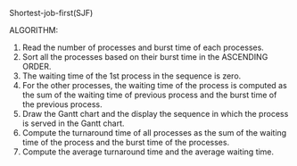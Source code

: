 Shortest-job-first(SJF)

ALGORITHM:
1.	Read the number of processes and burst time of each processes.
2.	Sort all the processes based on their burst time in the ASCENDING ORDER.
3.	The waiting time of the 1st process in the sequence is zero.
4.	For the other processes, the waiting time of the process is computed as the sum of the waiting time of previous process and the burst time of the previous process.
5.	Draw the Gantt chart and the display the sequence in which the process is served in the Gantt chart.
6.	Compute the turnaround time of all processes as the sum of the waiting time of the process and the burst time of the processes.
7.	Compute the average turnaround time and the average waiting time.


